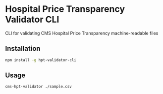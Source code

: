 # Hospital Price Transparency Validator CLI

CLI for validating CMS Hospital Price Transparency machine-readable files

## Installation

```sh
npm install -g hpt-validator-cli
```

## Usage

```sh
cms-hpt-validator ./sample.csv
```
